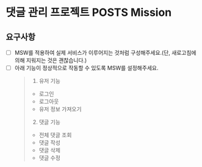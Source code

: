 # 댓글 관리 프로젝트 POSTS Mission

## 요구사항

- [ ] MSW를 적용하여 실제 서비스가 이루어지는 것처럼 구성해주세요.(단, 새로고침에 의해 지워지는 것은 괜찮습니다.)
- [ ] 아래 기능이 정상적으로 작동할 수 있도록 MSW를 설정해주세요.
  > 1. 유저 기능
  >
  > - 로그인
  > - 로그아웃
  > - 유저 정보 가져오기
  >
  > 2. 댓글 기능
  >
  > - 전체 댓글 조회
  > - 댓글 작성
  > - 댓글 삭제
  > - 댓글 수정
